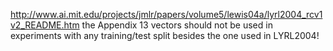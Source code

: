 http://www.ai.mit.edu/projects/jmlr/papers/volume5/lewis04a/lyrl2004_rcv1v2_README.htm
the Appendix 13 vectors should not be used in experiments with any training/test split besides the one used in LYRL2004!
